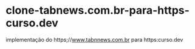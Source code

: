 # clone-tabnews.com.br-para-https-curso.dev
implementação do https;//www.tabnnews.com.br para https:curso.dev
